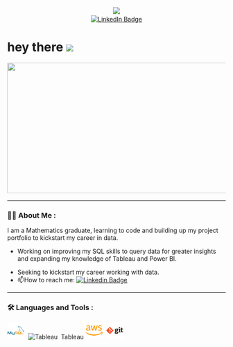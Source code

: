 <!--
**CheilaDaSilva/CheilaDaSilva** is a ✨ _special_ ✨ repository because its `README.md` (this file) appears on your GitHub profile.

Here are some ideas to get you started:

- 🔭 I’m currently working on ...
- 🌱 I’m currently learning ...
- 👯 I’m looking to collaborate on ...
- 🤔 I’m looking for help with ...
- 💬 Ask me about ...
- 📫 How to reach me: ...
- 😄 Pronouns: ...
- ⚡ Fun fact: ...
-->

<!-- header + links -->


<div id="header" align="center">
  <img src="https://media.giphy.com/media/XwBzLXzYq7ljHBXkHk/giphy.gif" width="200"/>
  <div id="badges">
  <a href="https://www.linkedin.com/in/cheilacarinadasilva/">
    <img src="https://img.shields.io/badge/LinkedIn-blue?style=for-the-badge&logo=linkedin&logoColor=white" alt="LinkedIn Badge"/>
  </a>
  </div>
</div>

<h1>
  hey there
  <img src="https://media.giphy.com/media/hvRJCLFzcasrR4ia7z/giphy.gif" width="30px"/>
</h1>

<!-- banner -->

<div align="center">
  <img src="https://media.giphy.com/media/AjyLmNcI5K53XlR0jR/giphy.gif" width="600" height="300"/>
</div>

---

<!-- about me -->

### :woman_technologist: About Me :

I am a Mathematics graduate, learning to code and building up my project portfolio to kickstart my career in data.

- Working on improving my SQL skills to query data for greater insights and expanding my knowledge of Tableau and Power BI.
<!--
- Currently working on a project exploring data regarding the covid-19 to understand the impact of the vaccines in the infection and death rate of the virus on a global scale
-->
- Seeking to kickstart my career working with data.
- :mailbox:How to reach me: [![Linkedin Badge](https://img.shields.io/badge/-kakbar-blue?style=flat&logo=Linkedin&logoColor=white)](https://www.linkedin.com/in/cheilacarinadasilva/)

---

<!-- skills section - programming languages -->

### :hammer_and_wrench: Languages and Tools :
<div>
  <img src="https://github.com/devicons/devicon/blob/master/icons/mysql/mysql-original-wordmark.svg" title="MySQL"  alt="MySQL" width="40" height="40"/>&nbsp;
  <img src="https://e7.pngegg.com/pngimages/875/824/png-clipart-tableau-software-computer-software-business-intelligence-data-visualization-tableau-software-computer-software.png" title="Tableau" alt="Tableau" width="40" height="40"/>&nbsp; Tableau
  <img src="https://github.com/devicons/devicon/blob/master/icons/amazonwebservices/amazonwebservices-plain-wordmark.svg" title="AWS" alt="AWS" width="40" height="40"/>&nbsp;
  <img src="https://github.com/devicons/devicon/blob/master/icons/git/git-original-wordmark.svg" title="Git" **alt="Git" width="40" height="40"/>
</div>
